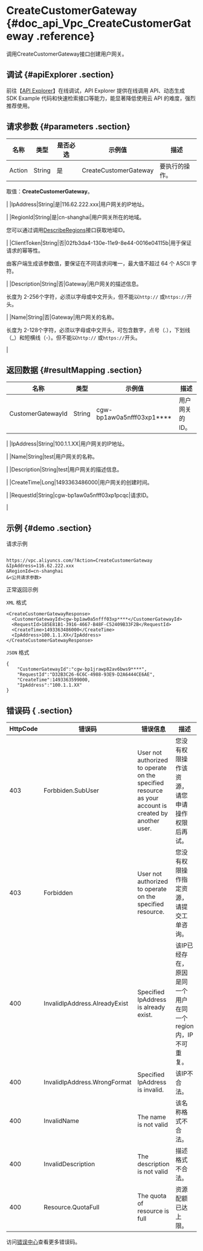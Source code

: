 # CreateCustomerGateway {#doc_api_Vpc_CreateCustomerGateway .reference}

调用CreateCustomerGateway接口创建用户网关。

## 调试 {#apiExplorer .section}

前往【[API Explorer](https://api.aliyun.com/#product=Vpc&api=CreateCustomerGateway)】在线调试，API Explorer 提供在线调用 API、动态生成 SDK Example 代码和快速检索接口等能力，能显著降低使用云 API 的难度，强烈推荐使用。

## 请求参数 {#parameters .section}

|名称|类型|是否必选|示例值|描述|
|--|--|----|---|--|
|Action|String|是|CreateCustomerGateway|要执行的操作。

 取值：**CreateCustomerGateway**。

 |
|IpAddress|String|是|116.62.222.xxx|用户网关的IP地址。

 |
|RegionId|String|是|cn-shanghai|用户网关所在的地域。

 您可以通过调用[DescribeRegions](~~36063~~)接口获取地域ID。

 |
|ClientToken|String|否|02fb3da4-130e-11e9-8e44-0016e04115b|用于保证请求的幂等性。

 由客户端生成该参数值，要保证在不同请求间唯一，最大值不超过 64 个 ASCII 字符。 

 |
|Description|String|否|Gateway|用户网关的描述信息。

 长度为 2-256个字符，必须以字母或中文开头，但不能以`http://` 或`https://`开头。

 |
|Name|String|否|Gateway|用户网关的名称。

 长度为 2-128个字符，必须以字母或中文开头，可包含数字，点号（.），下划线（\_）和短横线（-）。但不能以`http://` 或`https://`开头。

 |

## 返回数据 {#resultMapping .section}

|名称|类型|示例值|描述|
|--|--|---|--|
|CustomerGatewayId|String|cgw-bp1aw0a5nfff03xp1\*\*\*\*|用户网关的ID。

 |
|IpAddress|String|100.1.1.XX|用户网关的IP地址。

 |
|Name|String|test|用户网关的名称。

 |
|Description|String|test|用户网关的描述信息。

 |
|CreateTime|Long|1493363486000|用户网关的创建时间。

 |
|RequestId|String|cgw-bp1aw0a5nfff03xp1pcqc|请求ID。

 |

## 示例 {#demo .section}

请求示例

``` {#request_demo}

https://vpc.aliyuncs.com/?Action=CreateCustomerGateway
&IpAddress=116.62.222.xxx
&RegionId=cn-shanghai
&<公共请求参数>

```

正常返回示例

`XML` 格式

``` {#xml_return_success_demo}
<CreateCustomerGatewayResponse>
  <CustomerGatewayId>cgw-bp1aw0a5nfff03xp****</CustomerGatewayId>
  <RequestId>185E81B1-3916-4667-B48F-C52409B33F2B</RequestId>
  <CreateTime>1493363486000</CreateTime>
  <IpAddress>100.1.1.XX</IpAddress>
</CreateCustomerGatewayResponse>

```

`JSON` 格式

``` {#json_return_success_demo}
{
	"CustomerGatewayId":"cgw-bp1jrawp82av6bws9****",
	"RequestId":"D32B3C26-6C6C-4988-93E9-D2A6444CE6AE",
	"CreateTime":1493363599000,
	"IpAddress":"100.1.1.XX"
}
```

## 错误码 { .section}

|HttpCode|错误码|错误信息|描述|
|--------|---|----|--|
|403|Forbbiden.SubUser|User not authorized to operate on the specified resource as your account is created by another user.|您没有权限操作该资源，请您申请操作权限后再试。|
|403|Forbidden|User not authorized to operate on the specified resource.|您没有权限操作指定资源，请提交工单咨询。|
|400|InvalidIpAddress.AlreadyExist|Specified IpAddress is already exist.|该IP已经存在，原因是同一个用户在同一个region内，IP不可重复。|
|400|InvalidIpAddress.WrongFormat|Specified IpAddress is invalid.|该IP不合法。|
|400|InvalidName|The name is not valid|该名称格式不合法。|
|400|InvalidDescription|The description is not valid|描述格式不合法。|
|400|Resource.QuotaFull|The quota of resource is full|资源配额已达上限。|

访问[错误中心](https://error-center.aliyun.com/status/product/Vpc)查看更多错误码。

